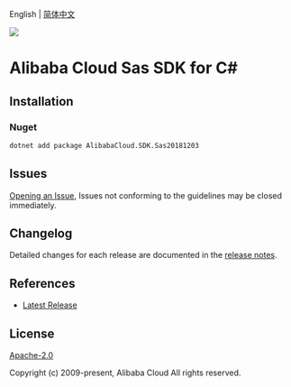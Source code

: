 English | [简体中文](README-CN.md)

![](https://aliyunsdk-pages.alicdn.com/icons/AlibabaCloud.svg)

# Alibaba Cloud Sas SDK for C#

## Installation

### Nuget

```bash
dotnet add package AlibabaCloud.SDK.Sas20181203
```

## Issues

[Opening an Issue](https://github.com/aliyun/alibabacloud-csharp-sdk/issues/new), Issues not conforming to the guidelines may be closed immediately.

## Changelog

Detailed changes for each release are documented in the [release notes](./ChangeLog.md).

## References

* [Latest Release](https://github.com/aliyun/alibabacloud-csharp-sdk/)

## License

[Apache-2.0](http://www.apache.org/licenses/LICENSE-2.0)

Copyright (c) 2009-present, Alibaba Cloud All rights reserved.

